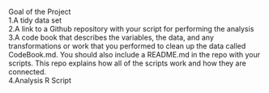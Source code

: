 Goal of the Project\
1.A tidy data set\
2.A link to a Github repository with your script for performing the analysis\
3.A code book that describes the variables, the data, and any transformations or work that you performed to clean up the data called CodeBook.md. You should also include a README.md in the repo with your scripts. This repo explains how all of the scripts work and how they are connected.\
4.Analysis R Script
